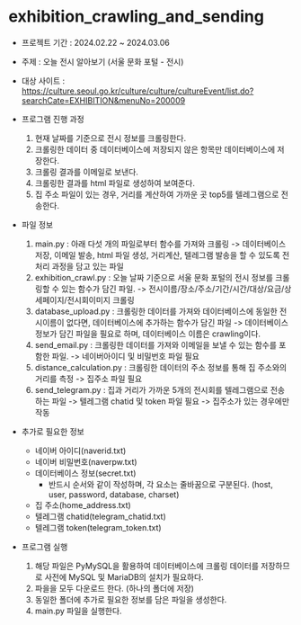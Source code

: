 # exhibition_crawling_and_sending

- 프로젝트 기간 : 2024.02.22 ~ 2024.03.06


- 주제 : 오늘 전시 알아보기 (서울 문화 포털 - 전시)


- 대상 사이트 : https://culture.seoul.go.kr/culture/culture/cultureEvent/list.do?searchCate=EXHIBITION&menuNo=200009


- 프로그램 진행 과정
	1. 현재 날짜를 기준으로 전시 정보를 크롤링한다.
	2. 크롤링한 데이터 중 데이터베이스에 저장되지 않은 항목만 데이터베이스에 저장한다.
	3. 크롤링 결과를 이메일로 보낸다.
	4. 크롤링한 결과를 html 파일로 생성하여 보여준다.
	5. 집 주소 파일이 있는 경우, 거리를 계산하여 가까운 곳 top5를 텔레그램으로 전송한다.


- 파일 정보
	1. main.py : 아래 다섯 개의 파일로부터 함수를 가져와 크롤링
    -> 데이터베이스 저장, 이메일 발송, html 파일 생성, 거리계산, 텔레그램 발송을 할 수 있도록 전처리 과정을 담고 있는 파일
	2. exhibition_crawl.py : 오늘 날짜 기준으로 서울 문화 포털의 전시 정보를 크롤링할 수 있는 함수가 담긴 파일.
    -> 전시이름/장소/주소/기간/시간/대상/요금/상세페이지/전시회이미지 크롤링
	3. database_upload.py : 크롤링한 데이터를 가져와 데이터베이스에 동일한 전시이름이 없다면, 데이터베이스에 추가하는 함수가 담긴 파일
    -> 데이터베이스 정보가 담긴 파일을 필요로 하며, 데이터베이스 이름은 crawling이다.
	4. send_email.py : 크롤링한 데이터를 가져와 이메일을 보낼 수 있는 함수를 포함한 파일.
    -> 네이버아이디 및 비밀번호 파일 필요
	5. distance_calculation.py : 크롤링한 데이터의 주소 정보를 통해 집 주소와의 거리를 측정
    -> 집주소 파일 필요
  6. send_telegram.py : 집과 거리가 가까운 5개의 전시회를 텔레그램으로 전송하는 파일
    -> 텔레그램 chatid 및 token 파일 필요
    -> 집주소가 있는 경우에만 작동


- 추가로 필요한 정보
	- 네이버 아이디(naverid.txt)
	- 네이버 비밀번호(naverpw.txt)
	- 데이터베이스 정보(secret.txt)
		- 반드시 순서와 같이 작성하며, 각 요소는 줄바꿈으로 구분된다. (host, user, password, database, charset)
	- 집 주소(home_address.txt)
	- 텔레그램 chatid(telegram_chatid.txt)
	- 텔레그램 token(telegram_token.txt)


- 프로그램 실행
  1. 해당 파일은 PyMySQL을 활용하여 데이터베이스에 크롤링 데이터를 저장하므로 사전에 MySQL 및 MariaDB의 설치가 필요하다.
  2. 파을을 모두 다운로드 한다. (하나의 폴더에 저장)
  3. 동일한 폴더에 추가로 필요한 정보를 담은 파일을 생성한다.
  4. main.py 파일을 실행한다.
